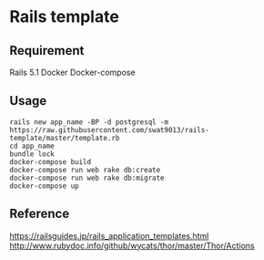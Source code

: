 Rails template
==============
## Requirement
Rails 5.1
Docker
Docker-compose

## Usage
```
rails new app_name -BP -d postgresql -m https://raw.githubusercontent.com/swat9013/rails-template/master/template.rb
cd app_name
bundle lock
docker-compose build
docker-compose run web rake db:create
docker-compose run web rake db:migrate
docker-compose up
```

## Reference
https://railsguides.jp/rails_application_templates.html
http://www.rubydoc.info/github/wycats/thor/master/Thor/Actions
